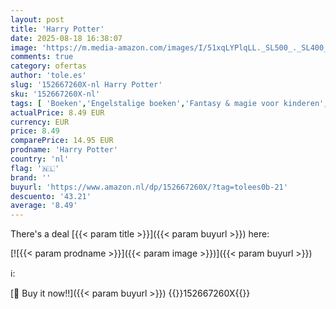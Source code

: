 ```yaml
---
layout: post
title: 'Harry Potter'
date: 2025-08-18 16:38:07
image: 'https://m.media-amazon.com/images/I/51xqLYPlqLL._SL500_._SL400_.jpg'
comments: true
category: ofertas
author: 'tole.es'
slug: '152667260X-nl Harry Potter'
sku: '152667260X-nl'
tags: [ 'Boeken','Engelstalige boeken','Fantasy & magie voor kinderen','Featured Categories','Genrefictie','Kinderboeken','Kinderboeken opgroeien & seksualiteit','Kinderboeken over mysterie & wonderen','Kinderboeken over vriendschap, sociale vaardigheden & school','Kinderboeken over wetenschap, natuur & weetjes','Klassiekers voor kinderen','Literaire fictie','Literatuur & fictie','Literatuur & fictie voor kinderen','Moderne literatuur & fictie','Paranormale fantasie voor kinderen','School voor kinderen','Sciencefiction & fantasy voor kinderen','Visionaire en metafysische fantasyfictie voor kinderen','🇳🇱', ]
actualPrice: 8.49 EUR
currency: EUR
price: 8.49
comparePrice: 14.95 EUR
prodname: 'Harry Potter'
country: 'nl'
flag: '🇳🇱'
brand: ''
buyurl: 'https://www.amazon.nl/dp/152667260X/?tag=tolees0b-21'
descuento: '43.21'
average: '8.49'
---
```


There's a deal [{{< param title >}}]({{< param buyurl >}})  here:

[![{{< param prodname >}}]({{< param image >}})]({{< param buyurl >}})

ℹ️:


[🛒 Buy it now!!]({{< param buyurl >}})
{{<world>}}152667260X{{</world>}}
